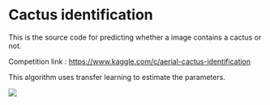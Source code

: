 # Cactus identification
This is the source code for predicting whether a image contains a cactus or not.

Competition link : https://www.kaggle.com/c/aerial-cactus-identification

This algorithm uses transfer learning to estimate the parameters.

![](demo.gif)
